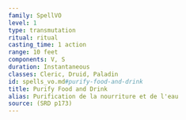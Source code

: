 ```yaml
---
family: SpellVO
level: 1
type: transmutation
ritual: ritual
casting_time: 1 action
range: 10 feet
components: V, S
duration: Instantaneous
classes: Cleric, Druid, Paladin
id: spells_vo.md#purify-food-and-drink
title: Purify Food and Drink
alias: Purification de la nourriture et de l'eau
source: (SRD p173)
---
```


